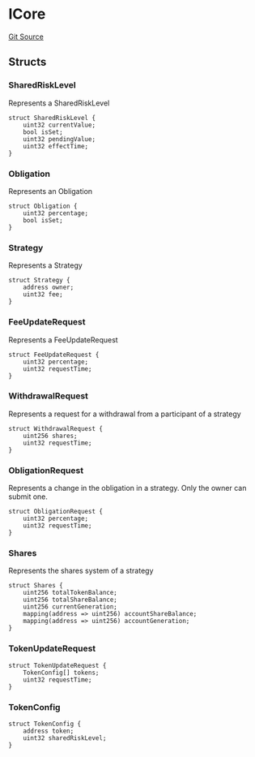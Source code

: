 # ICore
[Git Source](https://github.com/ssvlabs/based-applications/blob/f462573124548b82b6a002d4ef069bdfacf5c637/src/core/interfaces/ICore.sol)


## Structs
### SharedRiskLevel
Represents a SharedRiskLevel


```solidity
struct SharedRiskLevel {
    uint32 currentValue;
    bool isSet;
    uint32 pendingValue;
    uint32 effectTime;
}
```

### Obligation
Represents an Obligation


```solidity
struct Obligation {
    uint32 percentage;
    bool isSet;
}
```

### Strategy
Represents a Strategy


```solidity
struct Strategy {
    address owner;
    uint32 fee;
}
```

### FeeUpdateRequest
Represents a FeeUpdateRequest


```solidity
struct FeeUpdateRequest {
    uint32 percentage;
    uint32 requestTime;
}
```

### WithdrawalRequest
Represents a request for a withdrawal from a participant of a strategy


```solidity
struct WithdrawalRequest {
    uint256 shares;
    uint32 requestTime;
}
```

### ObligationRequest
Represents a change in the obligation in a strategy. Only the owner can submit one.


```solidity
struct ObligationRequest {
    uint32 percentage;
    uint32 requestTime;
}
```

### Shares
Represents the shares system of a strategy


```solidity
struct Shares {
    uint256 totalTokenBalance;
    uint256 totalShareBalance;
    uint256 currentGeneration;
    mapping(address => uint256) accountShareBalance;
    mapping(address => uint256) accountGeneration;
}
```

### TokenUpdateRequest

```solidity
struct TokenUpdateRequest {
    TokenConfig[] tokens;
    uint32 requestTime;
}
```

### TokenConfig

```solidity
struct TokenConfig {
    address token;
    uint32 sharedRiskLevel;
}
```

